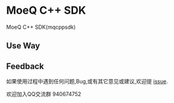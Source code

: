 # MoeQ C++ SDK

MoeQ C++ SDK(mqcppsdk)

## Use Way

## Feedback

如果使用过程中遇到任何问题,Bug,或有其它意见或建议,欢迎提 [issue](https://github.com/YuFanXing/mqcppsdk/issues/new).

欢迎加入QQ交流群 940674752 
